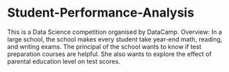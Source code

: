 # Student-Performance-Analysis
This is a Data Science competition organised by DataCamp.
Overview: In a large school, the school makes every student take year-end math, reading, and writing exams. 
The principal of the school wants to know if test preparation courses are helpful. 
She also wants to explore the effect of parental education level on test scores. 
